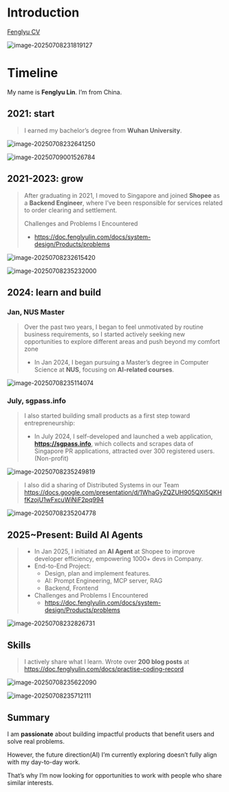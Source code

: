 # Introduction

[Fenglyu CV](https://doc.fenglyulin.com/pdf/fenglyu_cv_20250627.pdf)

![image-20250708231819127](20250708-main.assets/image-20250708231819127.png)

# Timeline

My name is **Fenglyu Lin**. I’m from China. 



## 2021: start

>   I earned my bachelor’s degree from **Wuhan University**. 

![image-20250708232641250](20250708-main.assets/image-20250708232641250.png)

![image-20250709001526784](20250708-main.assets/image-20250709001526784.png)

## 2021-2023: grow

>   After graduating in 2021, I moved to Singapore and joined **Shopee** as a **Backend Engineer**, where I’ve been responsible for services related to order clearing and settlement.
>
>   Challenges and Problems I Encountered
>
>   -   https://doc.fenglyulin.com/docs/system-design/Products/problems

![image-20250708232615420](20250708-main.assets/image-20250708232615420.png)

![image-20250708235232000](20250708-main.assets/image-20250708235232000.png)



## 2024: learn and build

### Jan, NUS Master

>   Over the past two years, I began to feel unmotivated by routine business requirements, so I started actively seeking new opportunities to explore different areas and push beyond my comfort zone
>
>   -   In Jan 2024, I began pursuing a Master’s degree in Computer Science at **NUS**, focusing on **AI-related courses**.

![image-20250708235114074](20250708-main.assets/image-20250708235114074.png)

### July, sgpass.info

>    I also started building small products as a first step toward entrepreneurship:
>
>   -   In July 2024, I self-developed and launched a web application, **https://sgpass.info**, which collects and scrapes data of Singapore PR applications, attracted over 300 registered users. (Non-profit)

![image-20250708235249819](20250708-main.assets/image-20250708235249819.png)

>   I also did a sharing of Distributed Systems in our Team https://docs.google.com/presentation/d/1WhaGyZQZUH905QXI5QKHfKzojU1wFxcuWiNiF2pq994

![image-20250708235204778](20250708-main.assets/image-20250708235204778.png)



## 2025~Present: Build AI Agents

>   -   In Jan 2025, I initiated an **AI Agent** at Shopee to improve developer efficiency, empowering 1000+ devs in Company.
>   -   End-to-End Project: 
>       -   Design, plan and implement features. 
>       -   AI: Prompt Engineering, MCP server, RAG
>       -   Backend, Frontend
>   -   Challenges and Problems I Encountered
>       -   https://doc.fenglyulin.com/docs/system-design/Products/problems

![image-20250708232826731](20250708-main.assets/image-20250708232826731.png)



## Skills

>   I actively share what I learn. Wrote over **200 blog posts** at https://doc.fenglyulin.com/docs/practise-coding-record

![image-20250708235622090](20250708-main.assets/image-20250708235622090.png)

![image-20250708235712111](20250708-main.assets/image-20250708235712111.png)

## Summary

I am **passionate** about building impactful products that benefit users and solve real problems.

However, the future direction(AI) I’m currently exploring doesn’t fully align with my day-to-day work. 

That’s why I’m now looking for opportunities to work with people who share similar interests.